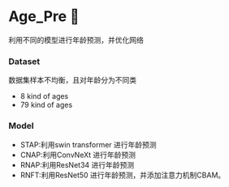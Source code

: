 # Age_Pre 🚀
利用不同的模型进行年龄预测，并优化网络


### Dataset
数据集样本不均衡，且对年龄分为不同类
  - 8 kind of ages
  - 79 kind of ages
  
### Model
- STAP:利用swin transformer 进行年龄预测
- CNAP:利用ConvNeXt 进行年龄预测
- RNAP:利用ResNet34 进行年龄预测
- RNFT:利用ResNet50 进行年龄预测，并添加注意力机制CBAM。
